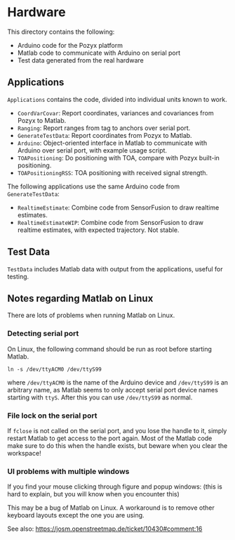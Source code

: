 # Hardware

This directory contains the following:

- Arduino code for the Pozyx platform
- Matlab code to communicate with Arduino on serial port
- Test data generated from the real hardware

## Applications

`Applications` contains the code, divided into individual units known to work.

- `CoordVarCovar`: Report coordinates, variances and covariances from Pozyx to Matlab.
- `Ranging`: Report ranges from tag to anchors over serial port. 
- `GenerateTestData`: Report coordinates from Pozyx to Matlab.
- `Arduino`: Object-oriented interface in Matlab to communicate with Arduino over serial port, with example usage script.
- `TOAPositioning`: Do positioning with TOA, compare with Pozyx built-in positioning.
- `TOAPositioningRSS`: TOA positioning with received signal strength.

The following applications use the same Arduino code from `GenerateTestData`:

- `RealtimeEstimate`: Combine code from SensorFusion to draw realtime estimates.
- `RealtimeEstimateWIP`: Combine code from SensorFusion to draw realtime estimates, with expected trajectory. Not stable.

## Test Data

`TestData` includes Matlab data with output from the applications, useful for testing.

## Notes regarding Matlab on Linux

There are lots of problems when running Matlab on Linux.

### Detecting serial port

On Linux, the following command should be run as root before starting Matlab.
```
ln -s /dev/ttyACM0 /dev/ttyS99
```
where `/dev/ttyACM0` is the name of the Arduino device and `/dev/ttyS99` is an arbitrary name, as Matlab seems to only accept serial port device names starting with `ttyS`. After this you can use `/dev/ttyS99` as normal.

### File lock on the serial port

If `fclose` is not called on the serial port, and you lose the handle to it, simply restart Matlab to get access to the port again. Most of the Matlab code make sure to do this when the handle exists, but beware when you clear the workspace!

### UI problems with multiple windows

If you find your mouse clicking through figure and popup windows: (this is hard to explain, but you will know when you encounter this)

This may be a bug of Matlab on Linux. A workaround is to remove other keyboard layouts except the one you are using.

See also: https://josm.openstreetmap.de/ticket/10430#comment:16
